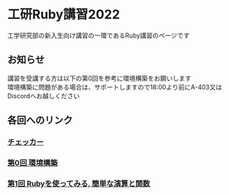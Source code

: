 # 工研Ruby講習2022

工学研究部の新入生向け講習の一環であるRuby講習のページです

## お知らせ

講習を受講する方は以下の第0回を参考に環境構築をお願いします  
環境構築に問題がある場合は、サポートしますので18:00より前にA-403又はDiscordへお越しください

## 各回へのリンク

### [チェッカー](./checker)

### [第0回 環境構築](./lect0)
### [第1回 Rubyを使ってみる, 簡単な演算と関数](./lect1)


